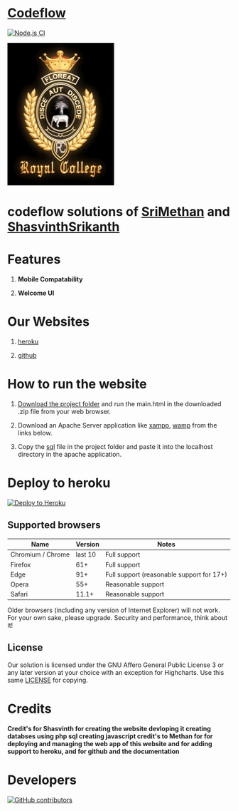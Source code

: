 # [Codeflow](https://acd.acicts.lk/codeflow)

[![Node.js CI](https://github.com/CodeLegends-org/codeflow/actions/workflows/node.js.yml/badge.svg?branch=main)](https://github.com/CodeLegends-org/codeflow/actions/workflows/node.js.yml)

![Welcome loader](Images/RC-Crest_thumb[3].gif)

# codeflow solutions of [SriMethan](https://github.com/srimethan) and [ShasvinthSrikanth](https://github.com/shasvinthsrikanth)

# Features

1. **Mobile Compatability**

2. **Welcome UI**

# Our Websites
1. [heroku](https://codelegends.herokuapp.com)

2. [github](https://codelegends-org.github.io/codeflow)

# How to run the website

1. [Download the project folder](https://github.com/CodeLegends-org/codeflow/archive/refs/heads/main.zip) and run the main.html in the downloaded .zip file from your web browser.
 
2. Download an Apache Server application like [xampp](https://www.apachefriends.org/download.html), [wamp](https://www.wampserver.com/en/)
 from the links below.

3. Copy the [sql](Database/royalcollegeuseraccounts.sql) file in the project folder and paste it into the localhost directory in the apache application.

# Deploy to heroku

[![Deploy to Heroku](https://www.herokucdn.com/deploy/button.png)](https://heroku.com/deploy)  

## Supported browsers

| Name              | Version | Notes                                             |
| ----------------- | ------- | ------------------------------------------------- |
| Chromium / Chrome | last 10 | Full support                                      |
| Firefox           | 61+     | Full support |
| Edge              | 91+     | Full support (reasonable support for 17+)         |
| Opera             | 55+     | Reasonable support                                |
| Safari            | 11.1+   | Reasonable support                                |

Older browsers (including any version of Internet Explorer) will not work.
For your own sake, please upgrade. Security and performance, think about it!

## License

Our solution is licensed under the GNU Affero General Public License 3 or any later
version at your choice with an exception for Highcharts. Use this same [LICENSE](https://github.com/CodeLegends-org/codeflow/blob/main/LICENSE) for
copying.

# Credits
**Credit's for Shasvinth for creating the website devloping it creating databses using php sql creating javascript credit's to Methan for for deploying and managing the web app of this website and for adding support to heroku, and for github and the documentation**

# Developers
[![GitHub contributors](https://contrib.rocks/image?repo=CodeLegends-org/codeflow)](https://github.com/CodeLegends-org/codeflow/graphs/contributors)
